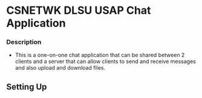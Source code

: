 # CSNETWK DLSU USAP Chat Application 

### Description
- This is a one-on-one chat application that can be shared between 2 clients and a server that can allow clients to send and receive messages and also upload and download files. 

## Setting Up



 
